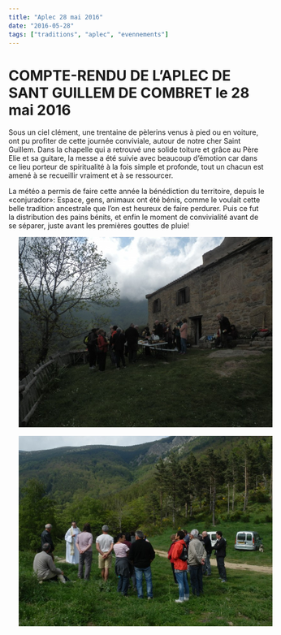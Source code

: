 ```yaml
---
title: "Aplec 28 mai 2016"
date: "2016-05-28"
tags: ["traditions", "aplec", "evennements"]
---
```


# COMPTE-RENDU DE L’APLEC DE SANT GUILLEM DE COMBRET le 28 mai 2016

Sous un ciel clément, une trentaine de pèlerins venus à pied ou en voiture, ont pu profiter de cette journée conviviale, autour de notre cher Saint Guillem. Dans la chapelle qui a retrouvé une solide toiture et grâce au Père Elie et sa guitare, la messe a été suivie avec beaucoup d’émotion car dans ce lieu porteur de spiritualité à la fois simple et profonde, tout un chacun est amené à se recueillir vraiment et à se ressourcer.

La météo a permis de faire cette année la bénédiction du territoire, depuis le «conjurador»: Espace, gens, animaux ont été bénis, comme le voulait cette belle tradition ancestrale que l’on est heureux de faire perdurer. Puis ce fut la distribution des pains bénits, et enfin le moment de convivialité avant de se séparer, juste avant les premières gouttes de pluie!

<img
  alt
  src="/images/p5284246-jpg.jpg"
  style="
    width: 500px;
    height: 375px;
    margin-right: 20px;
    margin-left: 20px;
  "
/>

<img
  alt
  src="/images/p5284244-jpg.jpg"
  style="
    width: 500px;
    height: 375px;
    margin-right: 20px;
    margin-left: 20px;
  "
/>
